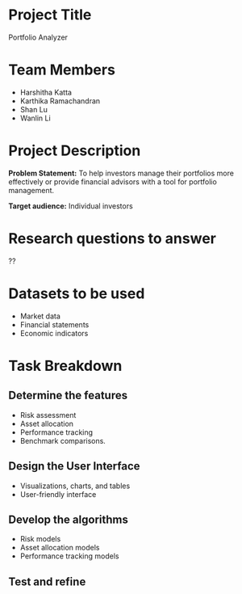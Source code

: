 # Project Title
Portfolio Analyzer

# Team Members
- Harshitha Katta
- Karthika Ramachandran
- Shan Lu
- Wanlin Li

# Project Description 
**Problem Statement:** To help investors manage their portfolios more effectively or provide financial advisors with a tool for portfolio management.

**Target audience:** Individual investors

# Research questions to answer
??

# Datasets to be used
- Market data
- Financial statements
- Economic indicators

# Task Breakdown
## Determine the features
- Risk assessment
- Asset allocation
- Performance tracking
- Benchmark comparisons.

## Design the User Interface
- Visualizations, charts, and tables
- User-friendly interface 

## Develop the algorithms
- Risk models
- Asset allocation models
- Performance tracking models

## Test and refine
